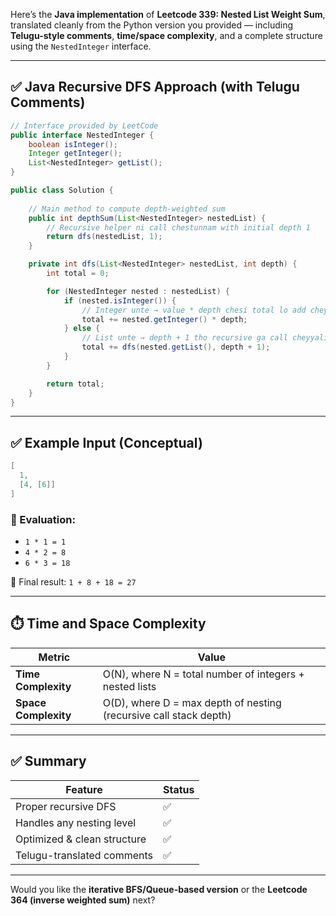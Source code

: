 Here’s the **Java implementation** of **Leetcode 339: Nested List Weight Sum**, translated cleanly from the Python version you provided — including **Telugu-style comments**, **time/space complexity**, and a complete structure using the `NestedInteger` interface.

---

## ✅ Java Recursive DFS Approach (with Telugu Comments)

```java
// Interface provided by LeetCode
public interface NestedInteger {
    boolean isInteger();
    Integer getInteger();
    List<NestedInteger> getList();
}

public class Solution {
    
    // Main method to compute depth-weighted sum
    public int depthSum(List<NestedInteger> nestedList) {
        // Recursive helper ni call chestunnam with initial depth 1
        return dfs(nestedList, 1);
    }

    private int dfs(List<NestedInteger> nestedList, int depth) {
        int total = 0;

        for (NestedInteger nested : nestedList) {
            if (nested.isInteger()) {
                // Integer unte → value * depth chesi total lo add cheyyali
                total += nested.getInteger() * depth;
            } else {
                // List unte → depth + 1 tho recursive ga call cheyyali
                total += dfs(nested.getList(), depth + 1);
            }
        }

        return total;
    }
}
```

---

## ✅ Example Input (Conceptual)

```java
[
  1,
  [4, [6]]
]
```

### 🔢 Evaluation:

* `1 * 1 = 1`
* `4 * 2 = 8`
* `6 * 3 = 18`

🟰 Final result: `1 + 8 + 18 = 27`

---

## ⏱️ Time and Space Complexity

| Metric               | Value                                                             |
| -------------------- | ----------------------------------------------------------------- |
| **Time Complexity**  | O(N), where N = total number of integers + nested lists           |
| **Space Complexity** | O(D), where D = max depth of nesting (recursive call stack depth) |

---

## ✅ Summary

| Feature                     | Status |
| --------------------------- | ------ |
| Proper recursive DFS        | ✅      |
| Handles any nesting level   | ✅      |
| Optimized & clean structure | ✅      |
| Telugu-translated comments  | ✅      |

---

Would you like the **iterative BFS/Queue-based version** or the **Leetcode 364 (inverse weighted sum)** next?
